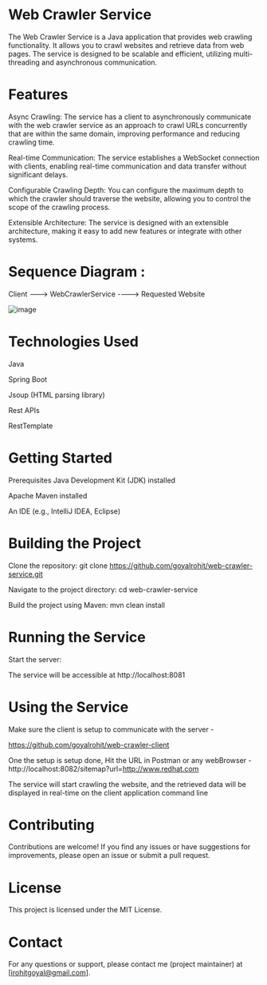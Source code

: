 # Web Crawler Service

The Web Crawler Service is a Java application that provides web crawling functionality. It allows you to crawl websites and retrieve data from web pages. The service is designed to be scalable and efficient, utilizing multi-threading and asynchronous communication.

# Features

Async Crawling: The service has a client to asynchronously communicate with the web crawler service as an approach to crawl URLs concurrently that are within the same domain, improving performance and reducing crawling time.

Real-time Communication: The service establishes a WebSocket connection with clients, enabling real-time communication and data transfer without significant delays.

Configurable Crawling Depth: You can configure the maximum depth to which the crawler should traverse the website, allowing you to control the scope of the crawling process.

Extensible Architecture: The service is designed with an extensible architecture, making it easy to add new features or integrate with other systems.


# Sequence Diagram : 

Client      --->            WebCrawlerService        ---->          Requested Website
 

![image](https://github.com/goyalrohit/web-crawler-service/assets/4389889/88f5fa06-6b37-4e34-aecd-98024ae42858)


# Technologies Used

Java

Spring Boot

Jsoup (HTML parsing library)

Rest APIs

RestTemplate

# Getting Started

Prerequisites
Java Development Kit (JDK) installed

Apache Maven installed

An IDE (e.g., IntelliJ IDEA, Eclipse)

# Building the Project

Clone the repository: 
git clone https://github.com/goyalrohit/web-crawler-service.git

Navigate to the project directory: 
cd web-crawler-service

Build the project using Maven: 
mvn clean install

# Running the Service
Start the server: 

The service will be accessible at 
http://localhost:8081

# Using the Service

Make sure the client is setup to communicate with the server -

https://github.com/goyalrohit/web-crawler-client

One the setup is setup done, Hit the URL in Postman or any webBrowser - http://localhost:8082/sitemap?url=http://www.redhat.com

The service will start crawling the website, and the retrieved data will be displayed in real-time on the client application command line

# Contributing
Contributions are welcome! If you find any issues or have suggestions for improvements, please open an issue or submit a pull request.

# License
This project is licensed under the MIT License.

# Contact

For any questions or support, please contact me (project maintainer) at [irohitgoyal@gmail.com].
